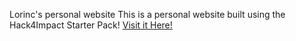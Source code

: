 Lorinc's personal website
This is a personal website built using the Hack4Impact Starter Pack!
[Visit it Here!](https://lheutchy.github.io)